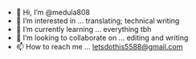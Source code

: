 - 👋 Hi, I’m @medula808
- 👀 I’m interested in ... translating; technical writing
- 🌱 I’m currently learning ... everything tbh
- 💞️ I’m looking to collaborate on ... editing and writing
- 📫 How to reach me ... letsdothis5588@gmail.com

<!---
medula808/medula808 is a ✨ special ✨ repository because its `README.md` (this file) appears on your GitHub profile.
You can click the Preview link to take a look at your changes.
--->
